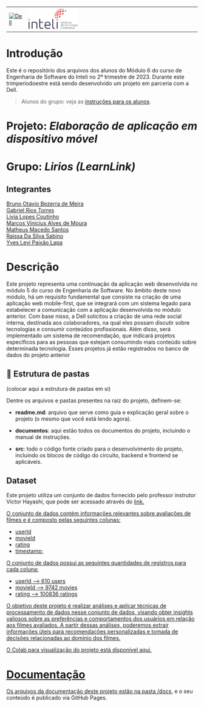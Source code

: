 <table>
<tr>
<td>
<a href= "https://www.dell.com/pt-br"><img src="https://pt.wikipedia.org/wiki/Ficheiro:Dell_logo_2016.svg" alt="Dell" border="0" width="100%"></a>
</td>
<td><a href= "https://www.inteli.edu.br/"><img src="./docs/img/inteli-logo.png" alt="Inteli - Instituto de Tecnologia e Liderança" border="0" width="30%"></a>
</td>
</tr>
</table>

# Introdução

Este é o repositório dos arquivos dos alunos do Módulo 6 do curso de Engenharia de Software do Inteli no 2º trimestre de 2023. Durante este trimperíodoestre está sendo desenvolvido um projeto em parceria com a Dell.

> Alunos do grupo: veja as [instruções para os alunos](LEIAME_aluno.md).

# Projeto: *Elaboração de aplicação em dispositivo móvel*

# Grupo: *Lirios (LearnLink)*

## Integrantes

<a  href="https://www.linkedin.com/in/bruno-omeira/">Bruno Otavio Bezerra de Meira</br></a>
<a  href="https://www.linkedin.com/in/gabrielriostorres/">Gabriel Rios Torres</br></a>
<a  href="https://www.linkedin.com/in/liviapcoutinho/">Livia Lopes Coutinho</br></a>
<a  href="https://www.linkedin.com/in/marcos-vinicius-166531239/">Marcos Vinicius Alves de Moura</br></a>
<a  href="https://www.linkedin.com/in/matheusmacedosantos/">Matheus Macedo Santos</br></a>
<a  href="https://www.linkedin.com/in/raissa-sabino/">Raissa Da Silva Sabino</br></a>
<a  href="https://www.linkedin.com/in/yveslevi/">Yves Levi Paixão Lapa</br></a>

# Descrição

Este projeto representa uma continuação da aplicação web desenvolvida no módulo 5 do curso de Engenharia de Software. No âmbito deste novo módulo, há um requisito fundamental que consiste na criação de uma aplicação web mobile-first, que se integrará com um sistema legado para estabelecer a comunicação com a aplicação desenvolvida no módulo anterior. Com base nisso, a Dell solicitou a criação de uma rede social interna, destinada aos colaboradores, na qual eles possam discutir sobre tecnologias e consumir conteúdos profissionais. Além disso, será implementado um sistema de recomendação, que indicará projetos específicos para as pessoas que estejam consumindo mais conteúdo sobre determinada tecnologia. Esses projetos já estão registrados no banco de dados do projeto anterior

## 📁 Estrutura de pastas

(colocar aqui a estrutura de pastas em si)

Dentre os arquivos e pastas presentes na raiz do projeto, definem-se:

- <b>readme.md</b>: arquivo que serve como guia e explicação geral sobre o projeto (o mesmo que você está lendo agora).

- <b>documentos</b>: aqui estão todos os documentos do projeto, incluindo o manual de instruções. 

- <b>src</b>: todo o código fonte criado para o desenvolvimento do projeto, incluindo os blocos de código do circuito, backend e frontend se aplicáveis.

## Dataset
Este projeto utiliza um conjunto de dados fornecido pelo professor instrutor Victor Hayashi, que pode ser acessado através do <a href="https://www.kaggle.com/datasets/shubhammehta21/movie-lens-small-latest-dataset"> link.

O conjunto de dados contém informações relevantes sobre avaliações de filmes e é composto pelas seguintes colunas:
*   userId
*   movieId
*   rating
*   timestamp:
  
O conjunto de dados possui as seguintes quantidades de registros para cada coluna:
*   userId --> 610 users
*   movieId --> 9742 movies
*   rating --> 100836 ratings

O objetivo deste projeto é realizar análises e aplicar técnicas de processamento de dados nesse conjunto de dados, visando obter insights valiosos sobre as preferências e comportamentos dos usuários em relação aos filmes avaliados. A partir dessas análises, poderemos extrair informações úteis para recomendações personalizadas e tomada de decisões relacionadas ao domínio dos filmes.
  
O Colab para visualização do projeto está disponível 
<a href="https://colab.research.google.com/drive/1IByt3WEJskN7BR6_IpcmLoJw2KjRy5j0?authuser=1#scrollTo=66BwjNHjkOH9"> aqui.


# Documentação

Os arquivos da documentação deste projeto estão na pasta [/docs](/docs), e o seu conteúdo é publicado via GitHub Pages.
